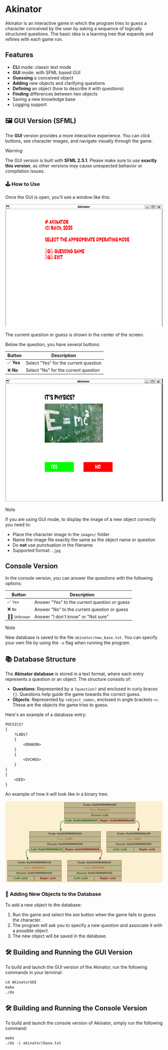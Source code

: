 # Akinator

Akinator is an interactive game in which the program tries to guess a character conceived by the user by asking a sequence of logically structured questions. The basic idea is a learning tree that expands and refines with each game run.

## Features

- **CLI** mode: classic text mode
- **GUI** mode: with SFML based GUI
- **Guessing** a conceived object
- **Adding** new objects and clarifying questions
- **Defining** an object (how to describe it with questions)
- **Finding** differences between two objects
- Saving a new knowledge base
- Logging support


## 🖼️ GUI Version (SFML)

The **GUI** version provides a more interactive experience. You can click buttons, see character images, and navigate visually through the game.

> [!WARNING]
> The GUI version is built with **SFML 2.5.1**.
> Please make sure to use **exactly this version**, as other versions may cause unexpected behavior or compilation issues.


### 🕹️ How to Use

Once the GUI is open, you'll see a window like this:

<img src="img/gui_main.png" alt="Main Window">

The current question or guess is shown in the center of the screen.

Below the question, you have several buttons:

| Button          | Description                                      |
|-----------------|--------------------------------------------------|
| ✅ **Yes**       | Select "Yes" for the current question            |
| ❌ **No**        | Select "No" for the current question             |

<img src="img/gui_game.png" alt="Game Window">


> [!NOTE]
> If you are using GUI mode, to display the image of a new object correctly you need to:
>
> - Place the character image in the `images/` folder
> - Name the image file exactly the same as the object name or question
> - Do **not** use punctuation in the filename
> - Supported format: `.jpg`

## Console Version

In the console version, you can answer the questions with the following options:

| Button     | Description                                      |
|------------|--------------------------------------------------|
| ✅ `Yes`      | Answer "Yes" to the current question or guess    |
| ❌ `No`       | Answer "No" to the current question or guess     |
| 🤷‍♂️ `Unknown`  | Answer "I don't know" or "Not sure"              |

> [!NOTE]
> New database is saved to the file `akinator/new_base.txt`. You can specify your own file by using the `-o` flag when running the program.



## 📚 **Database Structure**

The **Akinator database** is stored in a text format, where each entry represents a question or an object. The structure consists of:

- **Questions**: Represented by a `?question?` and enclosed in curly braces `{}`. Questions help guide the game towards the correct guess.
- **Objects**: Represented by `<object_name>`, enclosed in angle brackets `<>`. These are the objects the game tries to guess.

Here's an example of a database entry:

```
PHISICS?
{
    ?LABS?
    {
        <DRAKON>
    }
    {
        <OVCHOS>
    }
}
{
    <DED>
}
```

An example of how it will look like in a binary tree:


<img src="img/dump_0.png" alt="Example Tree">

### 📂 Adding New Objects to the Database

To add a new object to the database:

1. Run the game and select the `Add` button when the game fails to guess the character.
2. The program will ask you to specify a new question and associate it with a possible object.
3. The new object will be saved in the database.



## 🛠️ **Building and Running the GUI Version**

To build and launch the GUI version of the Akinator, run the following commands in your terminal:

```
cd AkinatorGUI
make
./do
```

## 🛠️ **Building and Running the Console Version**

To build and launch the console version of Akinator, simply run the following command:

```
make
./do -i akinator/base.txt
```

